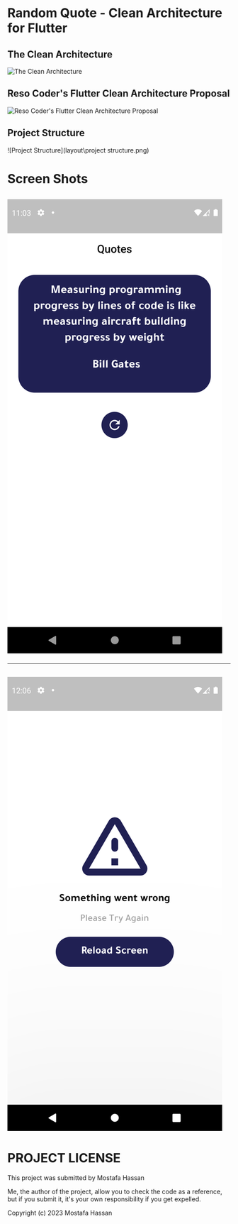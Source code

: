 # Random Quote - Clean Architecture for Flutter

## The Clean Architecture

![The Clean Architecture](https://blog.cleancoder.com/uncle-bob/images/2012-08-13-the-clean-architecture/CleanArchitecture.jpg)

## Reso Coder's Flutter Clean Architecture Proposal

![Reso Coder's Flutter Clean Architecture Proposal](https://i0.wp.com/resocoder.com/wp-content/uploads/2019/08/Clean-Architecture-Flutter-Diagram.png?w=556&ssl=1)

## Project Structure

![Project Structure](layout\project structure.png)

# Screen Shots

![alt text](layout\scr1.png "Random Quote")
--------------------------------------------------------------------------------------------------------------------------------
--------------------------------------------------------------------------------------------------------------------------------
![alt text](layout\scr2.png "Error")
--------------------------------------------------------------------------------------------------------------------------------

# PROJECT LICENSE

This project was submitted by Mostafa Hassan

Me, the author of the project, allow you to check the code as a reference, but if you submit it, it's your own responsibility if you get expelled.

Copyright (c) 2023 Mostafa Hassan
